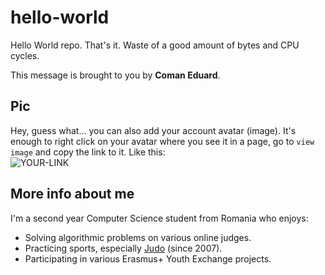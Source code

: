 # hello-world

Hello World repo. That's it. Waste of a good amount of bytes and CPU cycles.

This message is brought to you by **Coman Eduard**.

## Pic

Hey, guess what... you can also add your account avatar (image). It's enough to right click on your avatar where you see it in a page, go to `view image` and copy the link to it.
Like this:  
![YOUR-LINK](https://avatars.githubusercontent.com/u/86768147?v=4)

## More info about me

I'm a second year Computer Science student from Romania who enjoys:
* Solving algorithmic problems on various online judges.
* Practicing sports, especially [Judo][1] (since 2007).
* Participating in various Erasmus+ Youth Exchange projects. 

[1]:https://ro.wikipedia.org/wiki/Judo